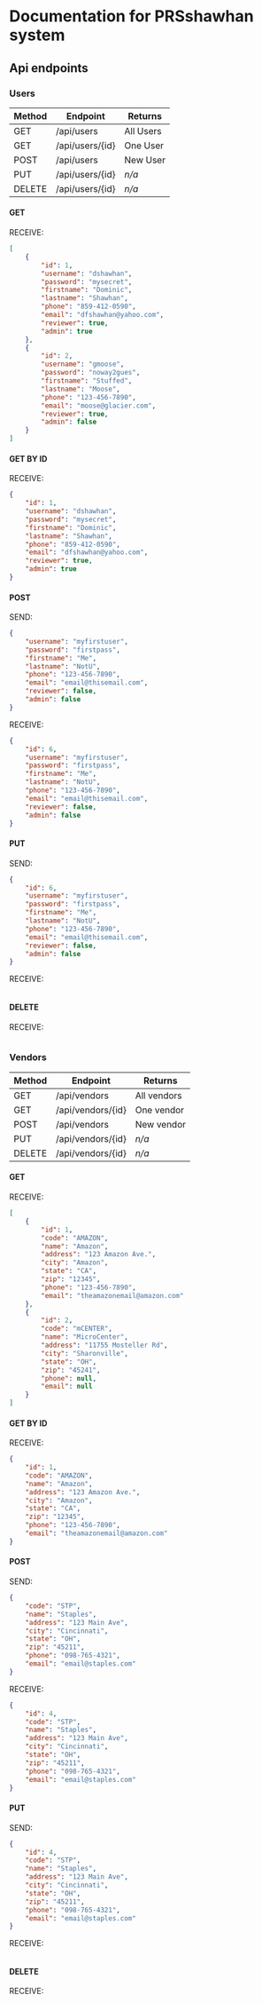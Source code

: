 # Documentation for PRSshawhan system  
## Api endpoints  
### Users  
|Method |Endpoint       |Returns   |
|------ |--------       |-------   |
|GET    |/api/users     |All Users |
|GET    |/api/users/{id}|One User  |
|POST   |/api/users     |New User  |
|PUT    |/api/users/{id}|*n/a*     |
|DELETE |/api/users/{id}|*n/a*     |  

#### GET  
RECEIVE:  
```json
[
    {
        "id": 1,
        "username": "dshawhan",
        "password": "mysecret",
        "firstname": "Dominic",
        "lastname": "Shawhan",
        "phone": "859-412-0590",
        "email": "dfshawhan@yahoo.com",
        "reviewer": true,
        "admin": true
    },
    {
        "id": 2,
        "username": "gmoose",
        "password": "noway2gues",
        "firstname": "Stuffed",
        "lastname": "Moose",
        "phone": "123-456-7890",
        "email": "moose@glacier.com",
        "reviewer": true,
        "admin": false
    }
]
```
#### GET BY ID  
RECEIVE:  
```json
{
    "id": 1,
    "username": "dshawhan",
    "password": "mysecret",
    "firstname": "Dominic",
    "lastname": "Shawhan",
    "phone": "859-412-0590",
    "email": "dfshawhan@yahoo.com",
    "reviewer": true,
    "admin": true
}
```
#### POST  
SEND:  
``` json
{
    "username": "myfirstuser",
    "password": "firstpass",
    "firstname": "Me",
    "lastname": "NotU",
    "phone": "123-456-7890",
    "email": "email@thisemail.com",
    "reviewer": false,
    "admin": false
}
```
RECEIVE:  
```json
{
    "id": 6,
    "username": "myfirstuser",
    "password": "firstpass",
    "firstname": "Me",
    "lastname": "NotU",
    "phone": "123-456-7890",
    "email": "email@thisemail.com",
    "reviewer": false,
    "admin": false
}
```
#### PUT  
SEND:  
```json
{
    "id": 6,
    "username": "myfirstuser",
    "password": "firstpass",
    "firstname": "Me",
    "lastname": "NotU",
    "phone": "123-456-7890",
    "email": "email@thisemail.com",
    "reviewer": false,
    "admin": false
}
```
RECEIVE:  
```json
```
#### DELETE
RECEIVE:
```json
```
### Vendors  
|Method |Endpoint         |Returns     |
|------ |--------         |-------     |
|GET    |/api/vendors     |All vendors |
|GET    |/api/vendors/{id}|One vendor  |
|POST   |/api/vendors     |New vendor  |
|PUT    |/api/vendors/{id}|*n/a*       |
|DELETE |/api/vendors/{id}|*n/a*       | 

#### GET  
RECEIVE:  
```json
[
    {
        "id": 1,
        "code": "AMAZON",
        "name": "Amazon",
        "address": "123 Amazon Ave.",
        "city": "Amazon",
        "state": "CA",
        "zip": "12345",
        "phone": "123-456-7890",
        "email": "theamazonemail@amazon.com"
    },
    {
        "id": 2,
        "code": "mCENTER",
        "name": "MicroCenter",
        "address": "11755 Mosteller Rd",
        "city": "Sharonville",
        "state": "OH",
        "zip": "45241",
        "phone": null,
        "email": null
    }
]
```
#### GET BY ID  
RECEIVE:  
```json
{
    "id": 1,
    "code": "AMAZON",
    "name": "Amazon",
    "address": "123 Amazon Ave.",
    "city": "Amazon",
    "state": "CA",
    "zip": "12345",
    "phone": "123-456-7890",
    "email": "theamazonemail@amazon.com"
}
```
#### POST  
SEND:  
``` json
{
    "code": "STP",
    "name": "Staples",
    "address": "123 Main Ave",
    "city": "Cincinnati",
    "state": "OH",
    "zip": "45211",
    "phone": "098-765-4321",
    "email": "email@staples.com"
}
```
RECEIVE:  
```json
{
    "id": 4,
    "code": "STP",
    "name": "Staples",
    "address": "123 Main Ave",
    "city": "Cincinnati",
    "state": "OH",
    "zip": "45211",
    "phone": "098-765-4321",
    "email": "email@staples.com"
}
```
#### PUT  
SEND:  
```json
{
    "id": 4,
    "code": "STP",
    "name": "Staples",
    "address": "123 Main Ave",
    "city": "Cincinnati",
    "state": "OH",
    "zip": "45211",
    "phone": "098-765-4321",
    "email": "email@staples.com"
}
```
RECEIVE:  
```json
```
#### DELETE
RECEIVE:
```json
```
